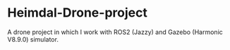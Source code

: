 # Heimdal-Drone-project
A drone project in which I work with ROS2 (Jazzy) and Gazebo (Harmonic V8.9.0) simulator.

